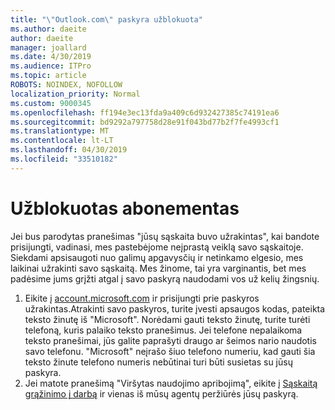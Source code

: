```yaml
---
title: "\"Outlook.com\" paskyra užblokuota"
ms.author: daeite
author: daeite
manager: joallard
ms.date: 4/30/2019
ms.audience: ITPro
ms.topic: article
ROBOTS: NOINDEX, NOFOLLOW
localization_priority: Normal
ms.custom: 9000345
ms.openlocfilehash: ff194e3ec13fda9a409c6d932427385c74191ea6
ms.sourcegitcommit: bd9292a797758d28e91f043bd77b2f7fe4993cf1
ms.translationtype: MT
ms.contentlocale: lt-LT
ms.lasthandoff: 04/30/2019
ms.locfileid: "33510182"
---
```

# <a name="account-locked"></a>Užblokuotas abonementas

Jei bus parodytas pranešimas "jūsų sąskaita buvo užrakintas", kai bandote prisijungti, vadinasi, mes pastebėjome neįprastą veiklą savo sąskaitoje. Siekdami apsisaugoti nuo galimų apgavysčių ir netinkamo elgesio, mes laikinai užrakinti savo sąskaitą. Mes žinome, tai yra varginantis, bet mes padėsime jums grįžti atgal į savo paskyrą naudodami vos už kelių žingsnių.

1. Eikite į [account.microsoft.com](https://go.microsoft.com/fwlink/?linkid=2090484) ir prisijungti prie paskyros užrakintas.Atrakinti savo paskyros, turite įvesti apsaugos kodas, pateikta teksto žinutę iš "Microsoft". Norėdami gauti teksto žinutę, turite turėti telefoną, kuris palaiko teksto pranešimus. Jei telefone nepalaikoma teksto pranešimai, jūs galite paprašyti draugo ar šeimos nario naudotis savo telefonu. "Microsoft" neįrašo šiuo telefono numeriu, kad gauti šia teksto žinute telefono numeris nebūtinai turi būti susietas su jūsų paskyra.
2. Jei matote pranešimą "Viršytas naudojimo apribojimą", eikite į [Sąskaitą grąžinimo į darbą](https://go.microsoft.com/fwlink/?linkid=2090483) ir vienas iš mūsų agentų peržiūrės jūsų paskyrą.